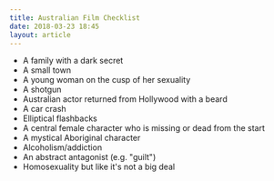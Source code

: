 ```yaml
---
title: Australian Film Checklist
date: 2018-03-23 18:45 
layout: article
---
```

- A family with a dark secret
- A small town
- A young woman on the cusp of her sexuality
- A shotgun
- Australian actor returned from Hollywood with a beard
- A car crash
- Elliptical flashbacks
- A central female character who is missing or dead from the start
- A mystical Aboriginal character
- Alcoholism/addiction
- An abstract antagonist (e.g. "guilt")
- Homosexuality but like it's not a big deal
